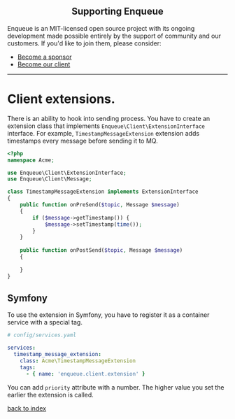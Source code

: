 <h2 align="center">Supporting Enqueue</h2>

Enqueue is an MIT-licensed open source project with its ongoing development made possible entirely by the support of community and our customers. If you'd like to join them, please consider:

- [Become a sponsor](https://www.patreon.com/makasim)
- [Become our client](http://forma-pro.com/)

---

# Client extensions.

There is an ability to hook into sending process. You have to create an extension class that implements `Enqueue\Client\ExtensionInterface` interface.
For example, `TimestampMessageExtension` extension adds timestamps every message before sending it to MQ. 

```php
<?php
namespace Acme;

use Enqueue\Client\ExtensionInterface;
use Enqueue\Client\Message;

class TimestampMessageExtension implements ExtensionInterface
{
    public function onPreSend($topic, Message $message)
    {
        if ($message->getTimestamp()) {
            $message->setTimestamp(time());
        }
    }
    
    public function onPostSend($topic, Message $message)
    {
        
    }
} 
```

## Symfony

To use the extension in Symfony, you have to register it as a container service with a special tag. 

```yaml
# config/services.yaml

services:
  timestamp_message_extension:
    class: Acme\TimestampMessageExtension
    tags:
      - { name: 'enqueue.client.extension' }    
```

You can add `priority` attribute with a number. The higher value you set the earlier the extension is called.  

[back to index](../index.md)
